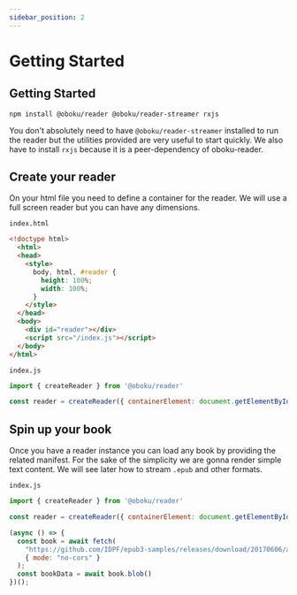 ```yaml
---
sidebar_position: 2
---
```


# Getting Started

## Getting Started

```shell
npm install @oboku/reader @oboku/reader-streamer rxjs
```

You don't absolutely need to have `@oboku/reader-streamer` installed to run the reader but the utilities provided are very useful to start quickly.
We also have to install `rxjs` because it is a peer-dependency of oboku-reader.

## Create your reader

On your html file you need to define a container for the reader. We will use a full screen reader but you can have any dimensions.

`index.html`
```html
<!doctype html>
  <html>
  <head>
    <style>
      body, html, #reader {
        height: 100%;
        width: 100%;
      }
    </style>
  </head>
  <body>
    <div id="reader"></div>
    <script src="/index.js"></script>
  </body>
</html>
```

`index.js`
```javascript
import { createReader } from '@oboku/reader'

const reader = createReader({ containerElement: document.getElementById('reader') })
```

## Spin up your book

Once you have a reader instance you can load any book by providing the related manifest. For the sake of the simplicity we are
gonna render simple text content. We will see later how to stream `.epub` and other formats.

`index.js`
```javascript
import { createReader } from '@oboku/reader'

const reader = createReader({ containerElement: document.getElementById('reader') })

(async () => {
  const book = await fetch(
    "https://github.com/IDPF/epub3-samples/releases/download/20170606/accessible_epub_3.epub",
    { mode: "no-cors" }
  );
  const bookData = await book.blob()
})();
```
